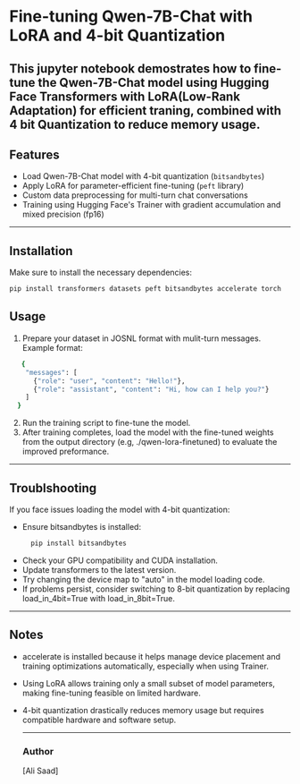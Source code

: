 # Fine-tuning Qwen-7B-Chat with LoRA and 4-bit Quantization
This  jupyter notebook demostrates how to fine-tune the Qwen-7B-Chat model using Hugging Face Transformers with LoRA(Low-Rank Adaptation) for efficient traning, combined with 4 bit Quantization to reduce memory usage.
---

## Features

- Load Qwen-7B-Chat model with 4-bit quantization (`bitsandbytes`)
- Apply LoRA for parameter-efficient fine-tuning (`peft` library)
- Custom data preprocessing for multi-turn chat conversations
- Training using Hugging Face's Trainer with gradient accumulation and mixed precision (fp16)

---

## Installation

Make sure to install the necessary dependencies:

```bash
pip install transformers datasets peft bitsandbytes accelerate torch
```


## Usage
1. Prepare your dataset in JOSNL format with mulit-turn messages. Example format:
```bash
   {
    "messages": [
      {"role": "user", "content": "Hello!"},
      {"role": "assistant", "content": "Hi, how can I help you?"}
    ]
  }
```
2. Run the training script to fine-tune the model.
3. After training completes, load the model with the fine-tuned weights from the output directory (e.g, ./qwen-lora-finetuned) to evaluate the improved preformance.

___
## Troublshooting
If you face issues loading the model with 4-bit quantization:
- Ensure bitsandbytes is installed:
  ```bash
    pip install bitsandbytes
  ```
- Check your GPU compatibility and CUDA installation.
- Update transformers to the latest version.
- Try changing the device map to "auto" in the model loading code.
- If problems persist, consider switching to 8-bit quantization by replacing load_in_4bit=True with load_in_8bit=True.


---

## Notes
- accelerate is installed because it helps manage device placement and training optimizations automatically, especially when using Trainer.
- Using LoRA allows training only a small subset of model parameters, making fine-tuning feasible on limited hardware.
- 4-bit quantization drastically reduces memory usage but requires compatible hardware and software setup.


  ---
  ### Author
  [Ali Saad]
